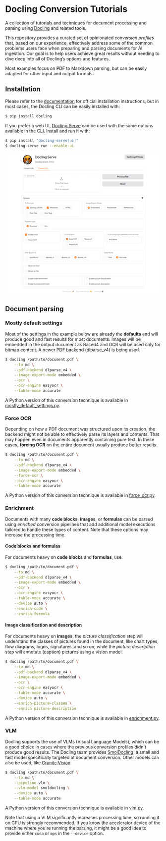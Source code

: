 # Docling Conversion Tutorials

A collection of tutorials and techniques for document processing and parsing using [Docling](https://docling-project.github.io/docling/) and related tools.

This repository provides a curated set of opinionated _conversion profiles_ that, based on our experience, effectively address some of the common problems users face when preparing and parsing documents for AI ingestion. Our goal is to help users achieve great results without needing to dive deep into all of Docling’s options and features.

Most examples focus on PDF to Markdown parsing, but can be easily adapted for other input and output formats.

## Installation

Please refer to the [documentation](https://docling-project.github.io/docling/installation/) for official installation instructions, but in most cases, the Docling CLI can be easily installed with:

```bash
$ pip install docling
```

If you prefer a web UI, [Docling Serve](https://github.com/docling-project/docling-serve) can be used with the same options available in the CLI. Install and run it with:

```bash
$ pip install "docling-serve[ui]"
$ docling-serve run --enable-ui
```

![Docling Serve UI](docling-serve-ui.png)

## Document parsing

### Mostly default settings

Most of the settings in the example below are already the **defaults** and will produce good and fast results for most documents. Images will be embedded in the output document as Base64 and OCR will be used only for bitmap content. A newer PDF backend (dlparse_v4) is being used.

```bash
$ docling /path/to/document.pdf \
    --to md \
    --pdf-backend dlparse_v4 \
    --image-export-mode embedded \
    --ocr \
    --ocr-engine easyocr \
    --table-mode accurate
```

A Python version of this conversion technique is available in [mostly_default_settings.py](./mostly_default_settings.py).

### Force OCR

Depending on how a PDF document was structured upon its creation, the backend might not be able to effectively parse its layers and contents. That may happen even in documents apparently containing pure text. In these cases, **forcing OCR** on the entire document usually produce better results.

```bash
$ docling /path/to/document.pdf \
    --to md \
    --pdf-backend dlparse_v4 \
    --image-export-mode embedded \
    --force-ocr \
    --ocr-engine easyocr \
    --table-mode accurate
```

A Python version of this conversion technique is available in [force_ocr.py](./force_ocr.py).

### Enrichment

Documents with many **code blocks**, **images**, or **formulas** can be parsed using _enriched_ conversion pipelines that add additional model executions tailored to handle these types of content. Note that these options may increase the processing time.

#### Code blocks and formulas

For documents heavy on **code blocks** and **formulas**, use:

```bash
$ docling /path/to/document.pdf \
    --to md \
    --pdf-backend dlparse_v4 \
    --image-export-mode embedded \
    --ocr \
    --ocr-engine easyocr \
    --table-mode accurate \
    --device auto \
    --enrich-code \
    --enrich-formula
```

#### Image classification and description

For documents heavy on **images**, the _picture classification_ step will understand the classes of pictures found in the document, like chart types, flow diagrams, logos, signatures, and so on; while the _picture description_ step will annotate (caption) pictures using a vision model.

```bash
$ docling /path/to/document.pdf \
    --to md \
    --pdf-backend dlparse_v4 \
    --image-export-mode embedded \
    --ocr \
    --ocr-engine easyocr \
    --table-mode accurate \
    --device auto \
    --enrich-picture-classes \
    --enrich-picture-description
```

A Python version of this conversion technique is available in [enrichment.py](./enrichment.py).

### VLM

Docling supports the use of VLMs (Visual Language Models), which can be a good choice in cases where the previous conversion profiles didn't produce good results. The Docling team provides [SmolDocling](https://huggingface.co/ds4sd/SmolDocling-256M-preview), a small and fast model specifically targeted at document conversion. Other models can also be used, like [Granite Vision](https://huggingface.co/ibm-granite/granite-vision-3.1-2b-preview).

```bash
$ docling /path/to/document.pdf \
    --to md \
    --pipeline vlm \
    --vlm-model smoldocling \
    --device auto \
    --table-mode accurate
```

A Python version of this conversion technique is available in [vlm.py](./vlm.py).

Note that using a VLM significantly increases processing time, so running it on GPU is strongly recommended. If you know the accelerator device of the machine where you're running the parsing, it might be a good idea to provide either `cuda` or `mps` in the `--device` option.
